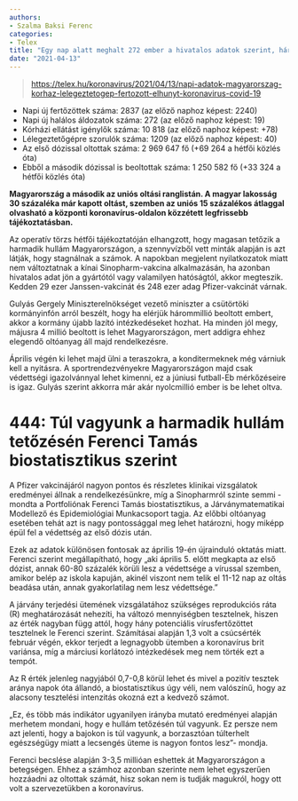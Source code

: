 ```yaml
---
authors:
- Szalma Baksi Ferenc
categories:
- Telex
title: "Egy nap alatt meghalt 272 ember a hivatalos adatok szerint, hárommillióhoz közelít az oltások száma"
date: "2021-04-13"
---
```


> https://telex.hu/koronavirus/2021/04/13/napi-adatok-magyarorszag-korhaz-lelegeztetogep-fertozott-elhunyt-koronavirus-covid-19

  * Napi új fertőzöttek száma: 2837 (az előző naphoz képest: 2240)
  * Napi új halálos áldozatok száma: 272 (az előző naphoz képest: 19)
  * Kórházi ellátást igénylők száma: 10 818 (az előző naphoz képest: +78)
  * Lélegeztetőgépre szorulók száma: 1209 (az előző naphoz képest: 40)
  * Az első dózissal oltottak száma: 2 969 647 fő (+69 264 a hétfői közlés óta)
  * Ebből a második dózissal is beoltottak száma: 1 250 582 fő (+33 324 a hétfői közlés óta)

**Magyarország a második az uniós oltási ranglistán. A magyar lakosság 30 százaléka már kapott oltást, szemben az uniós 15 százalékos átlaggal  olvasható a központi koronavírus-oldalon közzétett legfrissebb tájékoztatásban.**


Az operatív törzs hétfői tájékoztatóján elhangzott, hogy magasan tetőzik a harmadik hullám Magyarországon, a szennyvízből vett minták alapján is azt látják, hogy stagnálnak a számok. A napokban megjelent nyilatkozatok miatt nem változtatnak a kínai Sinopharm-vakcina alkalmazásán, ha azonban hivatalos adat jön a gyártótól vagy valamilyen hatóságtól, akkor megteszik. Kedden 29 ezer Janssen-vakcinát és 248 ezer adag Pfizer-vakcinát várnak.


Gulyás Gergely Miniszterelnökséget vezető miniszter a csütörtöki kormányinfón arról beszélt, hogy ha elérjük hárommillió beoltott embert, akkor a kormány újabb lazító intézkedéseket hozhat. Ha minden jól megy, májusra 4 millió beoltott is lehet Magyarországon, mert addigra ehhez elegendő oltóanyag áll majd rendelkezésre.

Április végén ki lehet majd ülni a teraszokra, a konditermeknek még várniuk kell a nyitásra. A sportrendezvényekre Magyarországon majd csak védettségi igazolvánnyal lehet kimenni, ez a júniusi futball-Eb mérkőzéseire is igaz. Gulyás szerint akkorra már akár nyolcmillió ember is be lehet oltva.

# 444: Túl vagyunk a harmadik hullám tetőzésén Ferenci Tamás biostatisztikus szerint

A Pfizer vakcinájáról nagyon pontos és részletes klinikai vizsgálatok eredményei állnak a rendelkezésünkre, míg a Sinopharmról szinte semmi - mondta a Portfoliónak Ferenci Tamás biostatisztikus, a Járványmatematikai Modellező és Epidemiológiai Munkacsoport tagja. Az előbbi oltóanyag esetében tehát azt is nagy pontossággal meg lehet határozni, hogy miképp épül fel a védettség az első dózis után. 

Ezek az adatok különösen fontosak az április 19-én újrainduló oktatás miatt. Ferenci szerint megállapítható, hogy „aki április 5. előtt megkapta az első dózist, annak 60-80 százalék körüli lesz a védettsége a vírussal szemben, amikor belép az iskola kapuján, akinél viszont nem telik el 11-12 nap az oltás beadása után, annak gyakorlatilag nem lesz védettsége.”

A járvány terjedési ütemének vizsgálatához szükséges reprodukciós ráta (R) meghatározását nehezíti, ha változó mennyiségben tesztelnek, hiszen az érték nagyban függ attól, hogy hány potenciális vírusfertőzöttet tesztelnek le Ferenci szerint. Számításai alapján 1,3 volt a csúcsérték február végén, ekkor terjedt a legnagyobb ütemben a koronavírus brit variánsa, míg a márciusi korlátozó intézkedések meg nem törték ezt a tempót. 

Az R érték jelenleg nagyjából 0,7-0,8 körül lehet és mivel a pozitív tesztek aránya napok óta állandó, a biostatisztikus úgy véli, nem valószínű, hogy az alacsony tesztelési intenzitás okozná ezt a kedvező számot. 

„Ez, és több más indikátor ugyanilyen irányba mutató eredményei alapján merhetem mondani, hogy e hullám tetőzésén túl vagyunk. Ez persze nem azt jelenti, hogy a bajokon is túl vagyunk, a borzasztóan túlterhelt egészségügy miatt a lecsengés üteme is nagyon fontos lesz”- mondja.

Ferenci becslése alapján 3-3,5 millióan eshettek át Magyarországon a betegségen. Ehhez a számhoz azonban szerinte nem lehet egyszerűen hozzáadni az oltottak számát, hisz sokan nem is tudják magukról, hogy ott volt a szervezetükben a koronavírus. 

